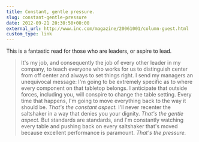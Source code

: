 ```yaml
---
title: Constant, gentle pressure.
slug: constant-gentle-pressure
date: 2012-09-21 20:30:50+00:00
external_url: http://www.inc.com/magazine/20061001/column-guest.html
custom_type: link
---
```


This is a fantastic read for those who are leaders, or aspire to lead.

> It's my job, and consequently the job of every other leader in my company, to teach everyone who works for us to distinguish center from off center and always to set things right. I send my managers an unequivocal message: I'm going to be extremely specific as to where every component on that tabletop belongs. I anticipate that outside forces, including you, will conspire to change the table setting. Every time that happens, I'm going to move everything back to the way it should be. _That's the constant aspect._ I'll never recenter the saltshaker in a way that denies you your dignity. _That's the gentle aspect._ But standards are standards, and I'm constantly watching every table and pushing back on every saltshaker that's moved because excellent performance is paramount. _That's the pressure._
